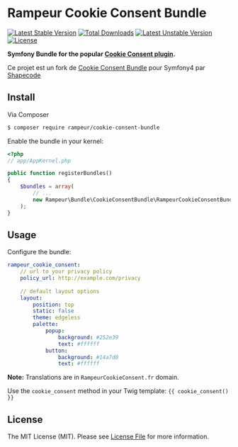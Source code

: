 # Rampeur Cookie Consent Bundle

[![Latest Stable Version](https://poser.pugx.org/rampeur/cookie-consent-bundle/v/stable)](https://packagist.org/packages/rampeur/cookie-consent-bundle)
[![Total Downloads](https://poser.pugx.org/rampeur/cookie-consent-bundle/downloads)](https://packagist.org/packages/rampeur/cookie-consent-bundle)
[![Latest Unstable Version](https://poser.pugx.org/rampeur/cookie-consent-bundle/v/unstable)](https://packagist.org/packages/rampeur/cookie-consent-bundle)
[![License](https://poser.pugx.org/rampeur/cookie-consent-bundle/license)](https://packagist.org/packages/rampeur/cookie-consent-bundle)

**Symfony Bundle for the popular [Cookie Consent plugin](https://cookieconsent.osano.com/).**

Ce projet est un fork de [Cookie Consent Bundle](https://github.com/shapecode/cookie-consent-bundle/) pour Symfony4 par [Shapecode](https://github.com/shapecode/)

## Install

Via Composer

``` bash
$ composer require rampeur/cookie-consent-bundle
```

Enable the bundle in your kernel:

``` php
<?php
// app/AppKernel.php

public function registerBundles()
{
    $bundles = array(
        // ...
        new Rampeur\Bundle\CookieConsentBundle\RampeurCookieConsentBundle(),
    );
}
```

## Usage

Configure the bundle:

``` yaml
rampeur_cookie_consent:
    // url to your privacy policy 
    policy_url: http://example.com/privacy
    
    // default layout options
    layout:
        position: top
        static: false
        theme: edgeless
        palette:
            popup:
                background: #252e39
                text: #ffffff
            button:
                background: #14a7d0
                text: #ffffff
```

**Note:** Translations are in `RampeurCookieConsent.fr` domain.

Use the `cookie_consent` method in your Twig template:
`{{ cookie_consent() }}`

## License

The MIT License (MIT). Please see [License File](LICENSE.md) for more information.